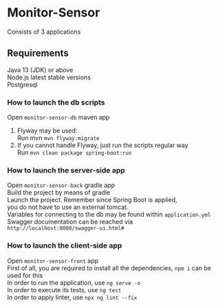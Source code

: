 # Monitor-Sensor
Consists of 3 applications

## Requirements 
Java 13 (JDK) or above<br>
Node.js latest stable versions<br>
Postgresql<br>

### How to launch the db scripts
Open `monitor-sensor-db` maven app<br>
1. Flyway may be used:<br>
Run mvn `mvn flyway:migrate` <br>
2. If you cannot handle Flyway, just run the scripts regular way<br>
Run `mvn clean package spring-boot:run`

### How to launch the server-side app
Open `monitor-sensor-back` gradle app<br>
Build the project by means of gradle<br>
Launch the project. Remember since Spring Boot is applied,<br>
you do not have to use an external tomcat.<br>
Variables for connecting to the db may be found within `application.yml`<br>
Swagger documentation can be reached via `http://localhost:8088/swagger-ui.html#`

### How to launch the client-side app
Open `monitor-sensor-front` app<br>
First of all, you are required to install all the dependencies, `npm i` can be used for this<br>
In order to run the application, use `ng serve -o`<br>
In order to execute its tests, use `ng test`<br>
In order to apply linter, use `npx ng lint --fix`<br>
